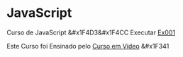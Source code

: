 # JavaScript
 Curso de JavaScript &#x1F4D3&#x1F4CC
 Executar <a href="https://ezequiellsantos.github.io/JavaScript/" target="_blank">Ex001</a>

 Este Curso foi Ensinado pelo <a href="https://www.cursoemvideo.com/" target="_blank">Curso em Vídeo</a> &#x1F341
